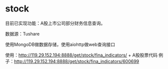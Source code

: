 # stock
目前已实现功能：A股上市公司部分财务信息查询。

数据源：Tushare

使用MongoDB做数据存储，使用aiohttp做web查询接口

使用：http://119.29.152.194:8888/get/stock/fina_indicators/ + A股股票代码
例子：http://119.29.152.194:8888/get/stock/fina_indicators/600699

